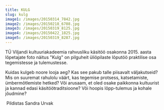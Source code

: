 ```yaml
---
title: KULG
slug: kulg
image1: /images/20150314_7842.jpg
image2: /images/20150218_6708.jpg
image3: /images/20150319_8125.jpg
image4: /images/20150422_1825.jpg
image5: /images/20150319_8287.jpg
---
```

TÜ Viljandi kultuuriakadeemia rahvusliku käsitöö osakonna 2015. aasta lõpetajate foto näitus "Kulg" on pilguheit üliõpilaste lõputöö praktilise osa tegemistesse ja tulemustesse. 

Kuidas kulgeb noore looja aeg? Kas see pakub talle piisavalt väljakutseid? Mis on suuremat rahulolu väärt, kas tegemise protsess, katsetamiste, ümbermõtlemiste hetked? Või arusaam, et oled osake paikkonna kultuurist ja kannad edasi käsitöötraditsioone? Või hoopis lõpp-tulemus ja kohale jõudmine? 

 Pildistas Sandra Urvak
